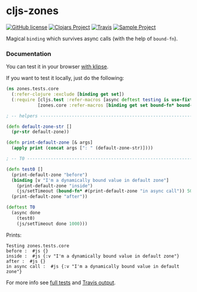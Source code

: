 # cljs-zones 

[![GitHub license](https://img.shields.io/github/license/binaryage/cljs-zones.svg)](license.txt) 
[![Clojars Project](https://img.shields.io/clojars/v/binaryage/zones.svg)](https://clojars.org/binaryage/zones) 
[![Travis](https://img.shields.io/travis/binaryage/cljs-zones.svg)](https://travis-ci.org/binaryage/cljs-zones) 
[![Sample Project](https://img.shields.io/badge/project-example-ff69b4.svg)](https://github.com/binaryage/cljs-zones-sample)

Magical `binding` which survives async calls (with the help of `bound-fn`). 

### Documentation

You can test it in your browser [with klipse][1].

If you want to test it locally, just do the following:

```clojure
(ns zones.tests.core
  (:refer-clojure :exclude [binding get set])
  (:require [cljs.test :refer-macros [async deftest testing is use-fixtures]]
            [zones.core :refer-macros [binding get set bound-fn* bound-fn] :refer [make-zone default-zone]]))

; -- helpers ----------------------------------------------------------------------------------------------------------------

(defn default-zone-str []
  (pr-str default-zone))

(defn print-default-zone [& args]
  (apply print (concat args [": " (default-zone-str)])))

; -- T0 ---------------------------------------------------------------------------------------------------------------------

(defn test0 []
  (print-default-zone "before")
  (binding [v "I'm a dynamically bound value in default zone"]
    (print-default-zone "inside")
    (js/setTimeout (bound-fn* #(print-default-zone "in async call")) 500))
  (print-default-zone "after"))

(deftest T0
  (async done
    (test0)
    (js/setTimeout done 1000)))
```

Prints:

```
Testing zones.tests.core
before :  #js {}
inside :  #js {:v "I'm a dynamically bound value in default zone"}
after :  #js {}
in async call :  #js {:v "I'm a dynamically bound value in default zone"}
```

For more info see [full tests](test/src/tests/zones/tests/core.cljs) and [Travis output](https://travis-ci.org/binaryage/cljs-zones).

[1]: http://app.klipse.tech/?cljs_in.gist=darwin/0de5c18d636d2c1db7b07d3500de51a0&external-libs=%5Bhttps://raw.githubusercontent.com/binaryage/cljs-zones/1089500c677513241b71b1ca1b73566f412eb3ec/src/lib%5D
